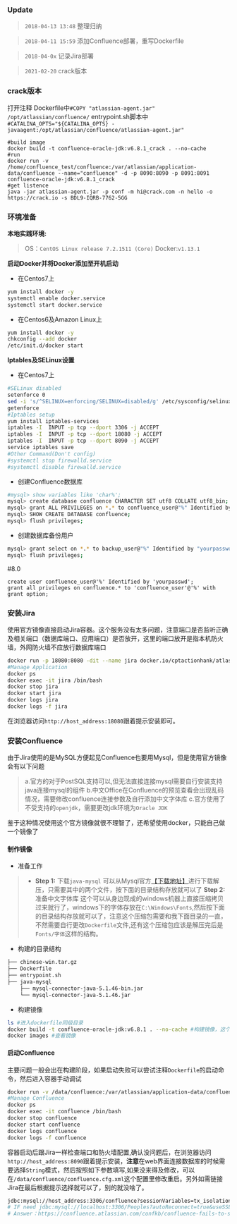### Update

>`2018-04-13 13:48` 整理归纳

>`2018-04-11 15:59` 添加Confluence部署，重写Dockerfile

>`2018-04-0x` 记录Jira部署

> `2021-02-20` crack版本


### crack版本
打开注释
Dockerfile中`#COPY "atlassian-agent.jar" /opt/atlassian/confluence/`
entrypoint.sh脚本中`#CATALINA_OPTS="${CATALINA_OPTS} -javaagent:/opt/atlassian/confluence/atlassian-agent.jar"`

```
#build image
docker build -t confluence-oracle-jdk:v6.8.1_crack . --no-cache
#run
docker run -v /home/confluence_test/confluence:/var/atlassian/application-data/confluence --name="confluence" -d -p 8090:8090 -p 8091:8091 confluence-oracle-jdk:v6.8.1_crack
#get listence
java -jar atlassian-agent.jar -p conf -m hi@crack.com -n hello -o https://crack.io -s BDL9-IQRB-7762-5GG
```


### 环境准备

**本地实践环境:**
>OS：`CentOS Linux release 7.2.1511 (Core)`
>Docker:`v1.13.1`

**启动Docker并将Docker添加至开机启动**
- 在Centos7上
```bash
yum install docker -y
systemctl enable docker.service
systemctl start docker.service
```
- 在Centos6及Amazon Linux上
```bash
yum install docker -y
chkconfig --add docker
/etc/init.d/docker start
```

**Iptables及SELinux设置**
- 在Centos7上
```bash
#SELinux disabled
setenforce 0
sed -i 's/^SELINUX=enforcing/SELINUX=disabled/g' /etc/sysconfig/selinux
getenforce
#Iptables setup
yum install iptables-services
iptables -I  INPUT -p tcp --dport 3306 -j ACCEPT
iptables -I  INPUT -p tcp --dport 18080 -j ACCEPT
iptables -I  INPUT -p tcp --dport 8090 -j ACCEPT
service iptables save
#Other Command(Don't config)
#systemctl stop firewalld.service
#systemctl disable firewalld.service
```


- 创建Confluence数据库
```bash
#mysql> show variables like 'char%';
mysql> create database confluence CHARACTER SET utf8 COLLATE utf8_bin;
mysql> grant ALL PRIVILEGES on *.* to confluence_user@"%" Identified by "yourpassword";
mysql> SHOW CREATE DATABASE confluence;
mysql> flush privileges;
```
- 创建数据库备份用户
```bash
mysql> grant select on *.* to backup_user@"%" Identified by "yourpassword";
mysql> flush privileges;
```

#8.0
```
create user confluence_user@'%' Identified by 'yourpasswd';
grant all privileges on confluence.* to 'confluence_user'@'%' with grant option;
```

### 安装Jira

使用官方镜像直接启动Jira容器。这个服务没有太多问题，注意端口是否监听正确及相关端口（数据库端口、应用端口）是否放开，这里的端口放开是指本机防火墙，外网防火墙不应放行数据库端口
```bash
docker run -p 18080:8080 -dit --name jira docker.io/cptactionhank/atlassian-jira
#Manage Application
docker ps
docker exec -it jira /bin/bash
docker stop jira
docker start jira
docker logs jira
docker logs -f jira
```
在浏览器访问`http://host_address:18080`跟着提示安装即可。


### 安装Confluence

由于Jira使用的是MySQL方便起见Confluence也要用Mysql，但是使用官方镜像会有以下问题
>a.官方的对于PostSQL支持可以,但无法直接连接mysql需要自行安装支持java连接mysql的组件
>b.中文Office在Confluence的预览查看会出现乱码情况，需要修改confluence连接参数及自行添加中文字体库
>c.官方使用了不受支持的`openjdk`，需要更改jdk环境为`Oracle JDK`

鉴于这种情况使用这个官方镜像就很不理智了，还希望使用docker，只能自己做一个镜像了

#### 制作镜像

- 准备工作
>- **Step 1:** 下载`java-mysql`
>可以从Mysql官方[【下载地址】](https://dev.mysql.com/downloads/file/?id=476197)进行下载解压，只需要其中的两个文件，按下面的目录结构存放就可以了
>**Step 2:** 准备中文字体库
这个可以从身边现成的windows机器上直接压缩拷贝过来就行了，windows下的字体存放在`C:\Windows\Fonts`,然后按下面的目录结构存放就可以了，注意这个压缩包需要和我下面目录的一直，不然需要自行更改`Dockerfile`文件,还有这个压缩包应该是解压完后是`Fonts/字体`这样的结构。

- 构建的目录结构
```bash
├── chinese-win.tar.gz
├── Dockerfile
├── entrypoint.sh
├── java-mysql
    ├── mysql-connector-java-5.1.46-bin.jar
    └── mysql-connector-java-5.1.46.jar
```


- 构建镜像
```bash
ls #进入dockerfile同级目录
docker build -t confluence-oracle-jdk:v6.8.1 . --no-cache #构建镜像，这个需要一点时间，建议使用Tmux
docker images #查看镜像
```

#### 启动Confluence

主要问题一般会出在构建阶段，如果启动失败可以尝试注释`Dockerfile`的启动命令，然后进入容器手动调试
```bash
docker run -v /data/confluence:/var/atlassian/application-data/confluence --name="confluence" -d -p 8090:8090 -p 8091:8091 confluence-oracle-jdk:v6.8.1 #调试期间可以加上 --rm参数
#Manage Confluence
docker ps
docker exec -it confluence /bin/bash
docker stop confluence
docker start confluence
docker logs confluence
docker logs -f confluence
```
容器启动后跟Jira一样检查端口和防火墙配置,确认没问题后，在浏览器访问`http://host_address:8090`跟着提示安装，**注意**在web界面连接数据库的时候需要选择`String`模式，然后按照如下参数填写,如果没来得及修改，可以在`/data/confluence/confluence.cfg.xml`这个配置里修改重启。另外如需链接Jira在最后根据提示选择就可以了，别的就没啥了。
```bash
jdbc:mysql://host_address:3306/confluence?sessionVariables=tx_isolation='READ-COMMITTED'&useSSL=false&useUnicode=true&characterEncoding=utf8
# IF need jdbc:mysql://localhost:3306/Peoples?autoReconnect=true&useSSL=false
# Answer：https://confluence.atlassian.com/confkb/confluence-fails-to-start-and-throws-mysql-session-isolation-level-repeatable-read-is-no-longer-supported-error-241568536.html
```
